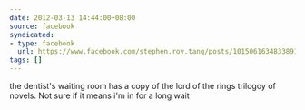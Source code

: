 ```yaml
---
date: 2012-03-13 14:44:00+08:00
source: facebook
syndicated:
- type: facebook
  url: https://www.facebook.com/stephen.roy.tang/posts/10150616348338912
tags: []
---
```


the dentist's waiting room has a copy of the lord of the rings trilogoy of novels. Not sure if it means i'm in for a long wait